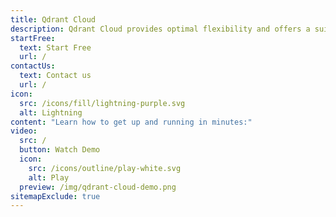 ```yaml
---
title: Qdrant Cloud
description: Qdrant Cloud provides optimal flexibility and offers a suite of features focused on efficient and scalable vector search - fully managed. Available on AWS, Google Cloud, and Azure.
startFree:
  text: Start Free
  url: / 
contactUs:
  text: Contact us
  url: /
icon:
  src: /icons/fill/lightning-purple.svg
  alt: Lightning
content: "Learn how to get up and running in minutes:"
video:
  src: /
  button: Watch Demo
  icon: 
    src: /icons/outline/play-white.svg
    alt: Play
  preview: /img/qdrant-cloud-demo.png
sitemapExclude: true
---
```


